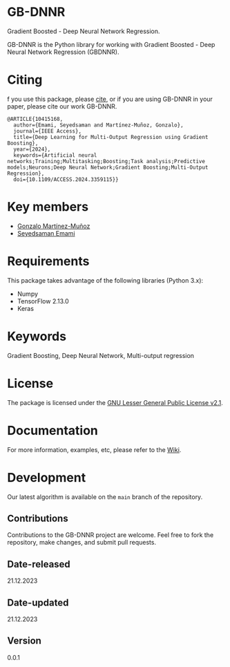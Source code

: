 # GB-DNNR

Gradient Boosted - Deep Neural Network Regression.

GB-DNNR is the Python library for working with Gradient Boosted - Deep Neural Network Regression (GBDNNR).

# Citing

f you use this package, please [cite](CITATION.cff), or if you are using GB-DNNR in your paper, please cite our work GB-DNNR.

```
@ARTICLE{10415168,
  author={Emami, Seyedsaman and Martínez-Muñoz, Gonzalo},
  journal={IEEE Access}, 
  title={Deep Learning for Multi-Output Regression using Gradient Boosting}, 
  year={2024},
  keywords={Artificial neural networks;Training;Multitasking;Boosting;Task analysis;Predictive models;Neurons;Deep Neural Network;Gradient Boosting;Multi-Output Regression},
  doi={10.1109/ACCESS.2024.3359115}}
```
# Key members 
- [Gonzalo Martínez-Muñoz](https://github.com/gmarmu)
- [Seyedsaman Emami](https://github.com/samanemami)

# Requirements
This package takes advantage of the following libraries (Python 3.x):

- Numpy
- TensorFlow 2.13.0 
- Keras

# Keywords
Gradient Boosting, Deep Neural Network, Multi-output regression

# License
The package is licensed under the [GNU Lesser General Public License v2.1](https://github.com/GAA-UAM/GBNN/blob/main/LICENSE).

# Documentation
For more information, examples, etc, please refer to the [Wiki](https://github.com/GAA-UAM/GB-DNNR/wiki).

# Development
Our latest algorithm is available on the `main` branch of the repository.

## Contributions
Contributions to the GB-DNNR project are welcome. Feel free to fork the repository, make changes, and submit pull requests.

## Date-released
21.12.2023

## Date-updated
21.12.2023

## Version
0.0.1
